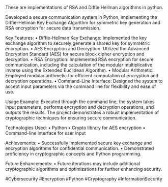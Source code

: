 These are implementations of RSA and Diffie Hellman algorithms in python.

Developed a secure communication system in Python, implementing the Diffie-Hellman Key Exchange Algorithm for symmetric key generation and RSA encryption for secure data transmission.

Key Features:
	•	Diffie-Hellman Key Exchange: Implemented the key exchange algorithm to securely generate a shared key for symmetric encryption.
	•	AES Encryption and Decryption: Utilized the Advanced Encryption Standard (AES) for secure block cipher encryption and decryption.
	•	RSA Encryption: Implemented RSA encryption for secure communication, including the calculation of the modular multiplicative inverse using the Extended Euclidean Algorithm.
	•	Modular Arithmetic: Employed modular arithmetic for efficient computation of encryption and decryption operations.
	•	Command-Line Interface: Designed the system to accept input parameters via the command line for flexibility and ease of use.

Usage Example:
Executed through the command line, the system takes input parameters, performs encryption and decryption operations, and outputs the results. The project demonstrates a robust implementation of cryptographic techniques for ensuring secure communication.

Technologies Used:
	•	Python
	•	Crypto library for AES encryption
	•	Command-line interface for user input

Achievements:
	•	Successfully implemented secure key exchange and encryption algorithms for confidential communication.
	•	Demonstrated proficiency in cryptographic concepts and Python programming.

Future Enhancements:
	•	Future iterations may include additional cryptographic algorithms and optimizations for further enhancing security.

#Cybersecurity #Encryption #Python #Cryptography #InformationSecurity
